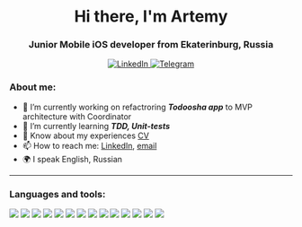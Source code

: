 <div id="header" align="center">
	<h1>Hi there, I'm Artemy</h1>
	<h3>Junior Mobile iOS developer from Ekaterinburg, Russia</h3>
</div>
<div id="socials" align="center">
	<a href="www.linkedin.com/in/artem-kvashnin-972028236">
		<img src="https://img.shields.io/badge/LinkedIn-brightgreen?style=for-the-badge&logo=linkedin&logoColor=white" alt="LinkedIn"/>
	</a>
	<a href="https://t.me/ArtemyKvashnin">
		<img src="https://img.shields.io/badge/Telegram-blue?style=for-the-badge&logo=telegram&logoColor=white" alt="Telegram"/>
	</a>
</div>

### About me:
- 🔭 I’m currently working on refactroring ***Todoosha app*** to MVP architecture with Coordinator
- 🌱 I’m currently learning ***TDD, Unit-tests***
- 📄 Know about my experiences [CV](cv-link)
- 📫 How to reach me: [LinkedIn](https://www.linkedin.com/in/artem-kvashnin-972028236), [email](mailto:artemykv@gmail.com)
- 🌍 I speak English, Russian
___

### Languages and tools:
<div id="tools" align="left">
	<a>
    <img src="https://img.shields.io/badge/-Swift-orange?style=flat-square"/>
	</a>
  	<a>
    <img src="https://img.shields.io/badge/-iOS--SDK-green?style=flat-square"/>
	</a>
  	<a>
    <img src="https://img.shields.io/badge/-UIKit-yellow?style=flat-square"/>
	</a>
  	<a>
    <img src="https://img.shields.io/badge/-Auto layout-blue?style=flat-square"/>
	</a>
 	<a>
    <img src="https://img.shields.io/badge/-Snapkit%5CConstraints-yellowgreen?style=flat-square"/>
	</a>
	<a>
    <img src="https://img.shields.io/badge/-Core Data-orange?style=flat-square"/>
	</a>
  	<a>
    <img src="https://img.shields.io/badge/-RESTful API-lightgray?style=flat-square"/>
	</a>
  	<a>
    <img src="https://img.shields.io/badge/-SOLID-blueviolet?style=flat-square"/>
	</a>
  	<a>
    <img src="https://img.shields.io/badge/-MVC-critical?style=flat-square"/>
	</a>
  	<a>
    <img src="https://img.shields.io/badge/-MVP-brightgreen?style=flat-square"/>
	</a>
  	<a>
    <img src="https://img.shields.io/badge/-MVVM-yellow?style=flat-square"/>
	</a>
  	<a>
    <img src="https://img.shields.io/badge/-Git-red?style=flat-square"/>
	</a>
	  	<a>
    <img src="https://img.shields.io/badge/-Unit--tests-blue?style=flat-square"/>
	</a>
  	<a>
    <img src="https://img.shields.io/badge/-TDD-success?style=flat-square"/>
	</a>
</div>

<!--
**ArtemyKv/ArtemyKv** is a ✨ _special_ ✨ repository because its `README.md` (this file) appears on your GitHub profile.

Here are some ideas to get you started:

- 🔭 I’m currently working on ...
- 🌱 I’m currently learning ...
- 👯 I’m looking to collaborate on ...
- 🤔 I’m looking for help with ...
- 💬 Ask me about ...
- 📫 How to reach me: ...
- 😄 Pronouns: ...
- ⚡ Fun fact: ...
-->
